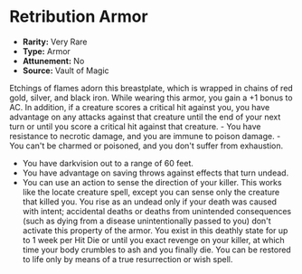 # Retribution Armor

- **Rarity:** Very Rare
- **Type:** Armor
- **Attunement:** No
- **Source:** Vault of Magic

Etchings of flames adorn this breastplate, which is wrapped in chains of red gold, silver, and black iron. While wearing this armor, you gain a +1 bonus to AC. In addition, if a creature scores a critical hit against you, you have advantage on any attacks against that creature until the end of your next turn or until you score a critical hit against that creature. - You have resistance to necrotic damage, and you are immune to poison damage. - You can't be charmed or poisoned, and you don't suffer from exhaustion.
- You have darkvision out to a range of 60 feet.
- You have advantage on saving throws against effects that turn undead.
- You can use an action to sense the direction of your killer. This works like the locate creature spell, except you can sense only the creature that killed you. You rise as an undead only if your death was caused with intent; accidental deaths or deaths from unintended consequences (such as dying from a disease unintentionally passed to you) don't activate this property of the armor. You exist in this deathly state for up to 1 week per Hit Die or until you exact revenge on your killer, at which time your body crumbles to ash and you finally die. You can be restored to life only by means of a true resurrection or wish spell.
